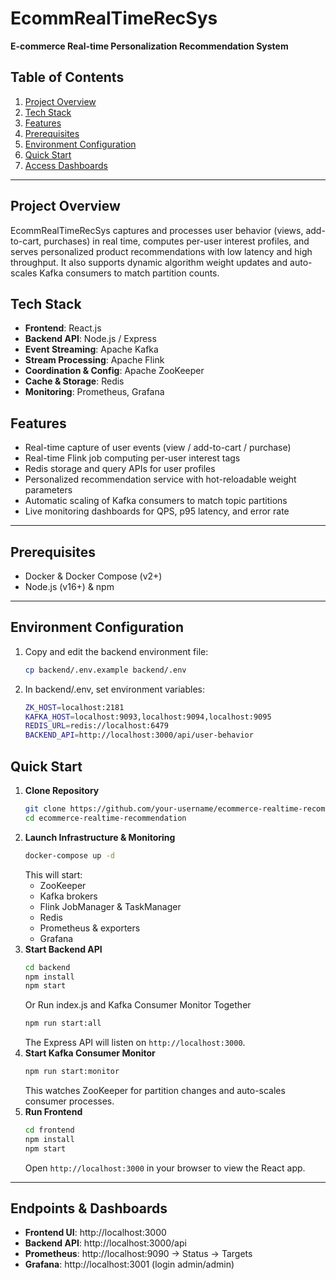 # EcommRealTimeRecSys
**E-commerce Real-time Personalization Recommendation System**

## Table of Contents
1. [Project Overview](#project-overview)
2. [Tech Stack](#tech-stack)
3. [Features](#features)
4. [Prerequisites](#prerequisites)
5. [Environment Configuration](#environment-configuration)
6. [Quick Start](#quick-start)
7. [Access Dashboards](#access-dashboards)

---

## Project Overview

EcommRealTimeRecSys captures and processes user behavior (views, add-to-cart, purchases) in real time, computes per-user interest profiles, and serves personalized product recommendations with low latency and high throughput. It also supports dynamic algorithm weight updates and auto-scales Kafka consumers to match partition counts.

## Tech Stack

- **Frontend**: React.js
- **Backend API**: Node.js / Express
- **Event Streaming**: Apache Kafka
- **Stream Processing**: Apache Flink
- **Coordination & Config**: Apache ZooKeeper
- **Cache & Storage**: Redis
- **Monitoring**: Prometheus, Grafana

## Features

- Real-time capture of user events (view / add-to-cart / purchase)
- Real-time Flink job computing per-user interest tags
- Redis storage and query APIs for user profiles
- Personalized recommendation service with hot-reloadable weight parameters
- Automatic scaling of Kafka consumers to match topic partitions
- Live monitoring dashboards for QPS, p95 latency, and error rate

---

## Prerequisites

- Docker & Docker Compose (v2+)
- Node.js (v16+) & npm

---

## Environment Configuration

1. Copy and edit the backend environment file:
   ```bash
   cp backend/.env.example backend/.env
   ```
2. In backend/.env, set environment variables:
   ```bash
   ZK_HOST=localhost:2181
   KAFKA_HOST=localhost:9093,localhost:9094,localhost:9095
   REDIS_URL=redis://localhost:6479
   BACKEND_API=http://localhost:3000/api/user-behavior
   ```
## Quick Start

1. **Clone Repository**
   ```bash
   git clone https://github.com/your-username/ecommerce-realtime-recommendation.git
   cd ecommerce-realtime-recommendation
   ```
2. **Launch Infrastructure & Monitoring**
   ```bash
   docker-compose up -d
   ```
   This will start:
   - ZooKeeper
   - Kafka brokers
   - Flink JobManager & TaskManager
   - Redis
   - Prometheus & exporters
   - Grafana
3. **Start Backend API**
   ```bash
   cd backend
   npm install
   npm start
   ```
   Or Run index.js and Kafka Consumer Monitor Together 
   ```bash
   npm run start:all
   ```
   The Express API will listen on `http://localhost:3000`.
4. **Start Kafka Consumer Monitor**
   ```bash
   npm run start:monitor
   ```
   This watches ZooKeeper for partition changes and auto-scales consumer processes.
5. **Run Frontend**
   ```bash
   cd frontend
   npm install
   npm start
   ```
   Open `http://localhost:3000` in your browser to view the React app.

---
## Endpoints & Dashboards

- **Frontend UI**: http://localhost:3000
- **Backend API**: http://localhost:3000/api
- **Prometheus**: http://localhost:9090 → Status → Targets
- **Grafana**: http://localhost:3001 (login admin/admin)